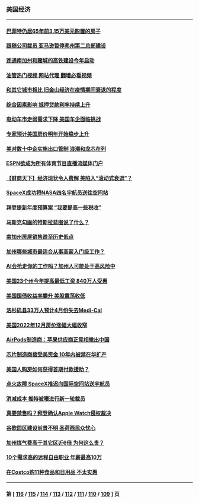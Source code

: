 ### 美国经济
---
#### [巴菲特仍居65年前3.15万美元购置的房子](../../pages/ncid1078158/n13942731.md?03041645) 
#### [跟随公司裁员 亚马逊暂停弗州第二总部建设](../../pages/ncid1078158/n13942665.md?03041645) 
#### [连通南加州和赌城的高铁建设今年启动](../../pages/ncid1078158/n13942642.md?03041645) 
#### [油管热门视频 网站代理 翻墙必看视频](http://138.2.39.72:81/youtube.html?epic-marker?03041645)
#### [和其它城市相比 旧金山经济在疫情期间衰退的程度](../../pages/ncid1078158/n13942218.md?03041645) 
#### [综合因素影响 抵押贷款利率持续上升](../../pages/ncid1078158/n13942175.md?03041645) 
#### [电动车市走弱需求下降 美国车企面临挑战](../../pages/ncid1078158/n13941949.md?03041645) 
#### [专家预计美国房价明年开始稳步上升](../../pages/ncid1078158/n13941809.md?03041645) 
#### [美对数十中企实施出口管制 浪潮和龙芯在列](../../pages/ncid1078158/n13941870.md?03041645) 
#### [ESPN欲成为所有体育节目直播流媒体门户](../../pages/ncid1078158/n13941891.md?03041645) 
#### [【财商天下】经济现状令人费解 美陷入“滚动式衰退”？](../../pages/ncid1078158/n13941807.md?03041645) 
#### [SpaceX成功将NASA四名宇航员送往空间站](../../pages/ncid1078158/n13941501.md?03041645) 
#### [拜登提新年度预算案 “我要提高一些税收”](../../pages/ncid1078158/n13941043.md?03041645) 
#### [马斯克勾画的特斯拉蓝图说了什么？](../../pages/ncid1078158/n13941025.md?03041645) 
#### [南加州房屋销售跌至历史低点](../../pages/ncid1078158/n13941074.md?03041645) 
#### [加州哪些城市最适合从事高薪入门级工作？](../../pages/ncid1078158/n13940510.md?03041645) 
#### [AI会抢走你的工作吗？加州人可能处于高风险中](../../pages/ncid1078158/n13940442.md?03041645) 
#### [美国23个州今年提高最低工资 840万人受惠](../../pages/ncid1078158/n13940409.md?03041645) 
#### [美国国债收益率攀升 美股震荡收低](../../pages/ncid1078158/n13940265.md?03041645) 
#### [洛杉矶县33万人预计4月份失去Medi-Cal](../../pages/ncid1078158/n13940341.md?03041645) 
#### [美国2022年12月房价涨幅大幅收窄](../../pages/ncid1078158/n13940231.md?03041645) 
#### [AirPods制造商：苹果供应商正竞相撤出中国](../../pages/ncid1078158/n13940125.md?03041645) 
#### [芯片制造商接受美资金 10年内被禁在华扩产](../../pages/ncid1078158/n13940080.md?03041645) 
#### [美国人购房如何获得首期付款援助？](../../pages/ncid1078158/n13939707.md?03041645) 
#### [点火故障 SpaceX推迟向国际空间站送宇航员](../../pages/ncid1078158/n13939487.md?03041645) 
#### [消减成本 推特被曝进行新一轮裁员](../../pages/ncid1078158/n13939475.md?03041645) 
#### [真要禁售吗？拜登确认Apple Watch侵权裁决](../../pages/ncid1078158/n13939225.md?03041645) 
#### [谷歌园区建设前景不明 圣荷西民众忧心](../../pages/ncid1078158/n13939148.md?03041645) 
#### [加州煤气费高于其它区近6倍 为何这么贵？](../../pages/ncid1078158/n13939111.md?03041645) 
#### [10个需求高的远程自由职业 年薪最高10万](../../pages/ncid1078158/n13933143.md?03041645) 
#### [在Costco购11种食品和日用品 不太实惠](../../pages/ncid1078158/n13926811.md?03041645) 

---
#### 第 [ [116](./116.md?03041645) / [115](./115.md?03041645) / [114](./114.md?03041645) / [113](./113.md?03041645) / [112](./112.md?03041645) / [111](./111.md?03041645) / [110](./110.md?03041645) / [109](./109.md?03041645) ] 页
